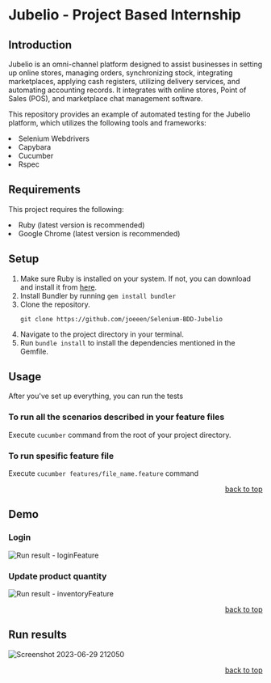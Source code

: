 <a name="readme-top"></a>
# Jubelio - Project Based Internship
## Introduction
Jubelio is an omni-channel platform designed to assist businesses in setting up online stores, managing orders, synchronizing stock, integrating marketplaces, applying cash registers, utilizing delivery services, and automating accounting records. It integrates with online stores, Point of Sales (POS), and marketplace chat management software.

This repository provides an example of automated testing for the Jubelio platform, which utilizes the following tools and frameworks:
<li>Selenium Webdrivers</li>
<li>Capybara</li>
<li>Cucumber</li>
<li>Rspec</li>

## Requirements
This project requires the following:
<li>Ruby (latest version is recommended)</li>
<li>Google Chrome (latest version is recommended)</li>

## Setup

1. Make sure Ruby is installed on your system. If not, you can download and install it from <a href="https://www.ruby-lang.org/en/documentation/installation/">here</a>.
2. Install Bundler by running `gem install bundler`
3. Clone the repository.
   ```
   git clone https://github.com/joeeen/Selenium-BDD-Jubelio
   ```
5. Navigate to the project directory in your terminal.
6. Run `bundle install` to install the dependencies mentioned in the Gemfile.


## Usage
After you've set up everything, you can run the tests
### To run all the scenarios described in your feature files
Execute `cucumber` command from the root of your project directory.

### To run spesific feature file
Execute `cucumber features/file_name.feature` command

<p align="right"><a href="#readme-top">back to top</a></p>

## Demo

### Login
![Run result - loginFeature](https://github.com/joeeen/jubelio-intern/assets/118897487/291fc65d-93da-47ce-9de2-e63ca2e336d6)

### Update product quantity
![Run result - inventoryFeature](https://github.com/joeeen/jubelio-intern/assets/118897487/931869d1-2443-4934-b95f-f3b88d375730)

<p align="right"><a href="#readme-top">back to top</a></p>

## Run results
![Screenshot 2023-06-29 212050](https://github.com/joeeen/jubelio-intern/assets/118897487/af8e1569-ffcf-4470-a11c-90ea27dc6d69)


<p align="right"><a href="#readme-top">back to top</a></p>
